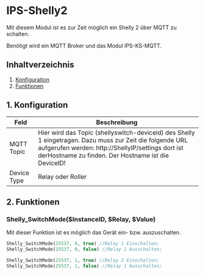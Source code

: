 # IPS-Shelly2
   Mit diesem Modul ist es zur Zeit möglich ein Shelly 2 über MQTT zu schalten.
   
   Benötigt wird ein MQTT Broker und das Modul IPS-KS-MQTT.
   
   ## Inhaltverzeichnis
   1. [Konfiguration](#1-konfiguration)
   2. [Funktionen](#2-funktionen)
   
   ## 1. Konfiguration
   
   Feld | Beschreibung
   ------------ | -------------
   MQTT Topic | Hier wird das Topic (shellyswitch-deviceid) des Shelly 1 eingetragen. Dazu muss zur Zeit die folgende URL aufgerufen werden: http://ShellyIP/settings dort ist derHostname zu finden. Der Hostname ist die DeviceID!
   Device Type | Relay oder Roller
   
   ## 2. Funktionen
   
   ### Shelly_SwitchMode($InstanceID, $Relay, $Value)
   Mit dieser Funktion ist es möglich das Gerät ein- bzw. auszuschalten.
   ```php
   Shelly_SwitchMode(25537, 0, true) //Relay 1 Einschalten;
   Shelly_SwitchMode(25537, 0, false) //Relay 1 Ausschalten;
   
   Shelly_SwitchMode(25537, 1, true) //Relay 2 Einschalten;
   Shelly_SwitchMode(25537, 1, false) //Relay 1 Ausschalten;
   ```